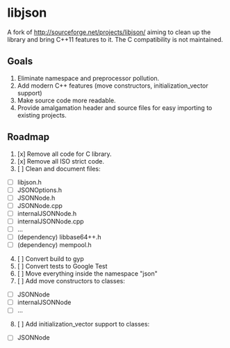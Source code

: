 libjson
=======

A fork of http://sourceforge.net/projects/libjson/ aiming to clean up the library and bring C++11
features to it. The C compatibility is not maintained.

Goals
-----

1. Eliminate namespace and preprocessor pollution.
2. Add modern C++ features (move constructors, initialization_vector support)
3. Make source code more readable.
4. Provide amalgamation header and source files for easy importing to existing projects.

Roadmap
-------

1. [x] Remove all code for C library.
2. [x] Remove all ISO strict code.
3. [ ] Clean and document files:
  - [ ] libjson.h
  - [ ] JSONOptions.h
  - [ ] JSONNode.h
  - [ ] JSONNode.cpp
  - [ ] internalJSONNode.h
  - [ ] internalJSONNode.cpp
  - [ ] ...
  - [ ] (dependency) libbase64++.h
  - [ ] (dependency) mempool.h
4. [ ] Convert build to gyp
5. [ ] Convert tests to Google Test
6. [ ] Move everything inside the namespace "json"
7. [ ] Add move constructors to classes:
  - [ ] JSONNode
  - [ ] internalJSONNode
  - [ ] ...
8. [ ] Add initialization_vector support to classes:
  - [ ] JSONNode
